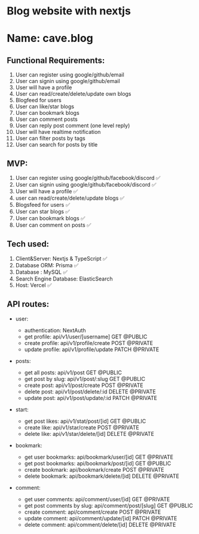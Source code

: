 # Blog website with nextjs

# Name: cave.blog

## Functional Requirements:

1.  User can register using google/github/email
2.  User can signin using google/github/email
3.  User will have a profile
4.  User can read/create/delete/update own blogs
5.  Blogfeed for users
6.  User can like/star blogs
7.  User can bookmark blogs
8.  User can comment posts
9.  User can reply post comment (one level reply)
10. User will have realtime notification
11. User can filter posts by tags
12. User can search for posts by title

## MVP:

1. User can register using google/github/facebook/discord ✅
2. User can signin using google/github/facebook/discord ✅
3. User will have a profile ✅
4. user can read/create/delete/update blogs ✅
5. Blogsfeed for users ✅
6. User can star blogs ✅
7. User can bookmark blogs ✅
8. User can comment on posts ✅

## Tech used:

1. Client&Server: Nextjs & TypeScript ✅
2. Database ORM: Prisma ✅
3. Database : MySQL ✅
4. Search Engine Database: ElasticSearch
5. Host: Vercel ✅

## API routes:

- user:

  - authentication: NextAuth
  - get profile: api/v1/user/[username] GET @PUBLIC
  - create profile: api/v1/profile/create POST @PRIVATE
  - update profile: api/v1/profile/update PATCH @PRIVATE

- posts:

  - get all posts: api/v1/post GET @PUBLIC
  - get post by slug: api/v1/post/:slug GET @PUBLIC
  - create post: api/v1/post/create POST @PRIVATE
  - delete post: api/v1/post/delete/:id DELETE @PRIVATE
  - update post: api/v1/post/update/:id PATCH @PRIVATE

- start:

  - get post likes: api/v1/stat/post/[id] GET @PUBLIC
  - create like: api/v1/star/create POST @PRIVATE
  - delete like: api/v1/star/delete/[id] DELETE @PRIVATE

- bookmark:

  - get user bookmarks: api/bookmark/user/[id] GET @PRIVATE
  - get post bookmarks: api/bookmark/post/[id] GET @PUBLIC
  - create bookmark: api/bookmark/create POST @PRIVATE
  - delete bookmark: api/bookmark/delete/[id] DELETE @PRIVATE

- comment:

  - get user comments: api/comment/user/[id] GET @PRIVATE
  - get post comments by slug: api/comment/post/[slug] GET @PUBLIC
  - create comment: api/comment/create POST @PRIVATE
  - update comment: api/comment/update/[id] PATCH @PRIVATE
  - delete comment: api/comment/delete/[id] DELETE @PRIVATE
